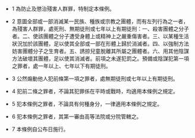 * 1 為防止及懲治殘害人群罪，特制定本條例。

* 2 意圖全部或一部消滅某一民族、種族或宗教之團體，而有左列行為之一者，為殘害人群罪，處死刑、無期徒刑或七年以上有期徒刑：一、殺害團體之分子者。二、使該團體之分子遭受身體上或精神上之嚴重傷害者。三、以某種生活狀況加於該團體，足以使其全部或一部在形體上歸於消滅者。四、以強制方法妨害團體分子之生育者。五、誘掠兒童脫離其所屬之團體者。六、用其他陰謀方法破壞其團體，足以使其消滅者。前項之未遂犯罰之。預備或陰謀犯第一項之罪者，處一年以上、七年以下有期徒刑。

* 3 公然煽動他人犯前條第一項之罪者，處無期徒刑或七年以上有期徒刑。

* 4 犯前二條之罪者，不論其犯罪係在平時或戰時，均適用本條例之規定。

* 5 犯本條例之罪者，不論具有何種身分，一律適用本條例之規定。

* 6 犯本條例之罪者，其第一審由高等法院或分院管轄之。

* 7 本條例自公布日施行。

